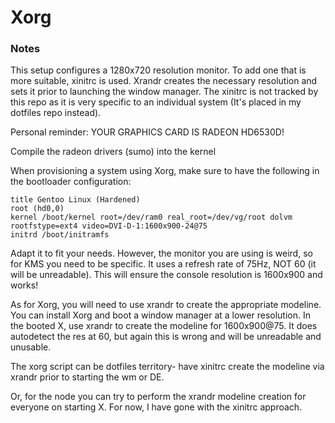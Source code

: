 # Xorg

### Notes

This setup configures a 1280x720 resolution monitor. To add one that is more
suitable, xinitrc is used. Xrandr creates the necessary resolution and sets it
prior to launching the window manager. The xinitrc is not tracked by this repo
as it is very specific to an individual system (It's placed in my dotfiles repo
instead).

Personal reminder: YOUR GRAPHICS CARD IS RADEON HD6530D!

Compile the radeon drivers (sumo) into the kernel

When provisioning a system using Xorg, make sure to have the following in the bootloader configuration:

    title Gentoo Linux (Hardened)
    root (hd0,0)
    kernel /boot/kernel root=/dev/ram0 real_root=/dev/vg/root dolvm rootfstype=ext4 video=DVI-D-1:1600x900-24@75
    initrd /boot/initramfs

Adapt it to fit your needs. However, the monitor you are using is weird, so for 
KMS you need to be specific. It uses a refresh rate of 75Hz, NOT 60 (it will be 
unreadable). This will ensure the console resolution is 1600x900 and works!

As for Xorg, you will need to use xrandr to create the appropriate modeline. You can install Xorg and boot a window manager at a lower resolution. In the booted X, use xrandr to create the modeline for 1600x900@75. It does autodetect the res at 60, but again this is wrong and will be unreadable and unusable.

The xorg script can be dotfiles territory- have xinitrc create the modeline via xrandr prior to starting the wm or DE.

Or, for the node you can try to perform the xrandr modeline creation for everyone on starting X. For now, I have gone with the xinitrc approach.

